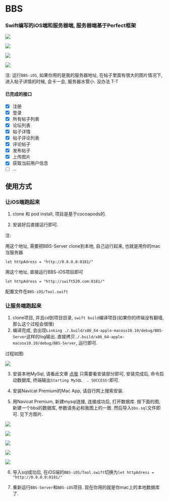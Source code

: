 # BBS

### Swift编写的iOS端和服务器端, 服务器端基于Perfect框架

![](https://github.com/SimleCp/BBS/blob/master/ScreenShot/1.png)

![](https://github.com/SimleCp/BBS/blob/master/ScreenShot/2.png)

![](https://github.com/SimleCp/BBS/blob/master/ScreenShot/3.png)

![](https://github.com/SimleCp/BBS/blob/master/ScreenShot/4.png)

注: 运行`BBS-iOS`, 如果你用的是我的服务器地址, 在帖子里面有很大的图片情况下, 进入帖子详情的时候, 会卡一会, 服务器水管小. 没办法 T-T

#### 已完成的接口

- [x] 注册
- [x] 登录
- [x] 所有帖子列表
- [x] 论坛列表
- [x] 帖子详情
- [x] 帖子评论列表
- [x] 评论帖子
- [x] 发布帖子
- [x] 上传图片
- [x] 获取当前用户信息
- [ ] ...

## 使用方式

### 让iOS端跑起来

1. clone 和 pod install, 项目是基于cocoapods的.

2. 安装好后直接运行即可.

注: 

用这个地址, 需要把BBS-Server clone到本地, 自己运行起来, 也就是用你的mac当服务器

```
let httpAdress = "http://0.0.0.0:8181/"
```

用这个地址, 直接运行BBS-iOS项目即可
```
let httpAdress = "http://swift520.com:8181/"

```

配置文件在`BBS-iOS/Tool.swift`

### 让服务端跑起来

1. clone项目, 并且cd到项目目录, `swift build`编译项目(如果你的终端没有翻墙, 那么这个过程会很慢)
2. 编译完成, 会出现`Linking ./.build/x86_64-apple-macosx10.10/debug/BBS-Server`这样的log输出. 直接拷贝`./.build/x86_64-apple-macosx10.10/debug/BBS-Server`, 运行即可.

过程如图:

![](https://github.com/SimleCp/BBS/blob/master/images/0.png)

3. 安装本地MySql, 请看此文章 [点我](http://cxp.im/2017/10/07/Swift%20Perfect%20Mac%E6%9C%AC%E5%9C%B0%E7%8E%AF%E5%A2%83%E9%85%8D%E7%BD%AE/)
只需要看安装部分即可, 安装完成后, 命令启动数据库, 终端输出`Starting MySQL  . SUCCESS!`即可.

4. 安装Navicat Premium的Mac App, 请自行网上搜索安装.

5. 用Navicat Premium, 新建mysql连接, 连接成功后, 打开数据库. 按下面的图, 新建一个bbs的数据库, 参数请务必和我图上的一致. 然后导入`bbs.sql`文件即可. 见下方图片.

![](https://github.com/SimleCp/BBS/blob/master/images/1.png)

![](https://github.com/SimleCp/BBS/blob/master/images/2.png)

![](https://github.com/SimleCp/BBS/blob/master/images/3.png)

![](https://github.com/SimleCp/BBS/blob/master/images/4.png)

![](https://github.com/SimleCp/BBS/blob/master/images/5.png)

6. 导入sql成功后, 在iOS端的`BBS-iOS/Tool.swift`切换为`let httpAdress = "http://0.0.0.0:8181/"`

7. 重新运行`BBS-Server`和`BBS-iOS`项目. 现在你用的就是你mac上的本地数据库了.





